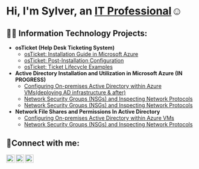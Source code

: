 <h1>Hi, I'm Sylver, an <a href="https://linkedin.com/in/Josh">IT Professional</a>☺</h1>

<h2>👨‍💻 Information Technology Projects:</h2>

- <b>osTicket (Help Desk Ticketing System)</b>
  - [osTicket: Installation Guide in Microsoft Azure](https://github.com/sylvernbrown/osticket-prereqs)
  - [osTicket: Post-Installation Configuration](https://github.com/sylvernbrown/osticket-post-installation-config)
  - [osTicket: Ticket Lifecycle Examples](https://github.com/joshmadakorcc/ticket-lifecycle)
- <b>Active Directory Installation and Utilization in Microsoft Azure (IN PROGRESS)</b>
  - [Configuring On-premises Active Directory within Azure VMs(deploying AD infrastructure & after)](https://github.com/joshmadakorcc/configure-ad)
  - [Network Security Groups (NSGs) and Inspecting Network Protocols](https://github.com/joshmadakorcc/azure-network-protocols)
  - [Network Security Groups (NSGs) and Inspecting Network Protocols](https://github.com/joshmadakorcc/azure-network-protocols)
- <b>Network File Shares and Permissions In Active Directory</b>
  - [Configuring On-premises Active Directory within Azure VMs](https://github.com/joshmadakorcc/configure-ad)
  - [Network Security Groups (NSGs) and Inspecting Network Protocols](https://github.com/joshmadakorcc/azure-network-protocols)

<h2>🤳Connect with me:</h2>

[<img align="left" alt="Josh | Twitter" width="22px" src="https://cdn.jsdelivr.net/npm/simple-icons@v3/icons/twitter.svg" />][twitter]
[<img align="left" alt="Josh | LinkedIn" width="22px" src="https://cdn.jsdelivr.net/npm/simple-icons@v3/icons/linkedin.svg" />][linkedin]
[<img align="left" alt="Josh | Instagram" width="22px" src="https://cdn.jsdelivr.net/npm/simple-icons@v3/icons/instagram.svg" />][instagram]

[twitter]: https://twitter.com/Josh
[instagram]: https://www.instagram.com/Josh
[linkedin]: https://linkedin.com/in/Josh
